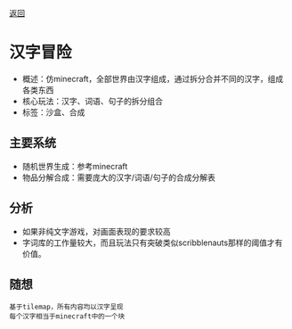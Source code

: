 [返回](README.md)

# 汉字冒险

- 概述：仿minecraft，全部世界由汉字组成，通过拆分合并不同的汉字，组成各类东西
- 核心玩法：汉字、词语、句子的拆分组合
- 标签：沙盒、合成

## 主要系统
- 随机世界生成：参考minecraft
- 物品分解合成：需要庞大的汉字/词语/句子的合成分解表

## 分析
- 如果非纯文字游戏，对画面表现的要求较高
- 字词库的工作量较大，而且玩法只有突破类似scribblenauts那样的阈值才有价值。

## 随想
```
基于tilemap，所有内容均以汉字呈现
每个汉字相当于minecraft中的一个块
```
